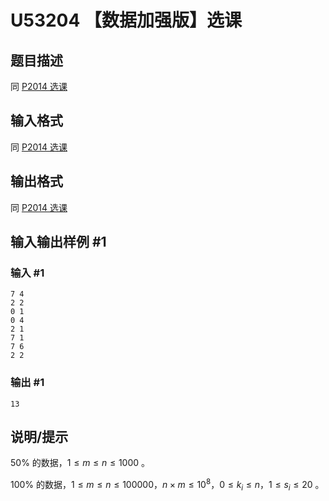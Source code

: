 # U53204 【数据加强版】选课

## 题目描述

同 [P2014 选课](https://www.luogu.org/problemnew/show/P2014)

## 输入格式

同 [P2014 选课](https://www.luogu.org/problemnew/show/P2014)

## 输出格式

同 [P2014 选课](https://www.luogu.org/problemnew/show/P2014)

## 输入输出样例 #1

### 输入 #1

```
7 4
2 2
0 1
0 4
2 1
7 1
7 6
2 2
```

### 输出 #1

```
13
```

## 说明/提示

$50\%$ 的数据，$1\le m\le n\le 1000$ 。

$100\%$ 的数据，$1\le m\le n\le 100000$，$n\times m\le 10^8$，$0\le k_i\le n$，$1\le s_i\le 20$ 。